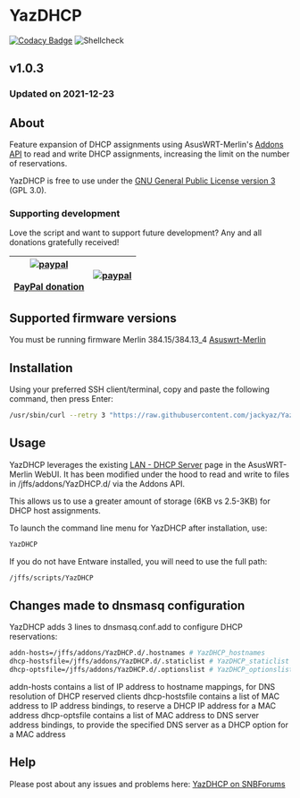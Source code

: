 # YazDHCP
[![Codacy Badge](https://app.codacy.com/project/badge/Grade/1f193c7b92a34b60bc1ef9a647f04908)](https://www.codacy.com/gh/jackyaz/YazDHCP/dashboard?utm_source=github.com&amp;utm_medium=referral&amp;utm_content=jackyaz/YazDHCP&amp;utm_campaign=Badge_Grade)
![Shellcheck](https://github.com/jackyaz/YazDHCP/actions/workflows/shellcheck.yml/badge.svg)

## v1.0.3
### Updated on 2021-12-23
## About
Feature expansion of DHCP assignments using AsusWRT-Merlin's [Addons API](https://github.com/RMerl/asuswrt-merlin.ng/wiki/Addons-API) to read and write DHCP assignments, increasing the limit on the number of reservations.

YazDHCP is free to use under the [GNU General Public License version 3](https://opensource.org/licenses/GPL-3.0) (GPL 3.0).

### Supporting development
Love the script and want to support future development? Any and all donations gratefully received!

| [![paypal](https://www.paypalobjects.com/en_GB/i/btn/btn_donate_LG.gif)](https://www.paypal.com/donate/?hosted_button_id=47UTYVRBDKSTL) <br /><br /> [**PayPal donation**](https://www.paypal.com/donate/?hosted_button_id=47UTYVRBDKSTL) | [![paypal](https://puu.sh/IAhtp/3788f3a473.png)](https://www.paypal.com/donate/?hosted_button_id=47UTYVRBDKSTL) |
| :----: | --- |

## Supported firmware versions
You must be running firmware Merlin 384.15/384.13_4 [Asuswrt-Merlin](https://asuswrt.lostrealm.ca/)

## Installation
Using your preferred SSH client/terminal, copy and paste the following command, then press Enter:

```sh
/usr/sbin/curl --retry 3 "https://raw.githubusercontent.com/jackyaz/YazDHCP/master/YazDHCP.sh" -o "/jffs/scripts/YazDHCP" && chmod 0755 /jffs/scripts/YazDHCP && /jffs/scripts/YazDHCP install
```

## Usage
YazDHCP leverages the existing [LAN - DHCP Server](http://router.asus.com/Advanced_DHCP_Content.asp) page in the AsusWRT-Merlin WebUI. It has been modified under the hood to read and write to files in /jffs/addons/YazDHCP.d/ via the Addons API.

This allows us to use a greater amount of storage (6KB vs 2.5-3KB) for DHCP host assignments.

To launch the command line menu for YazDHCP after installation, use:
```sh
YazDHCP
```

If you do not have Entware installed, you will need to use the full path:
```sh
/jffs/scripts/YazDHCP
```

## Changes made to dnsmasq configuration
YazDHCP adds 3 lines to dnsmasq.conf.add to configure DHCP reservations:
```sh
addn-hosts=/jffs/addons/YazDHCP.d/.hostnames # YazDHCP_hostnames
dhcp-hostsfile=/jffs/addons/YazDHCP.d/.staticlist # YazDHCP_staticlist
dhcp-optsfile=/jffs/addons/YazDHCP.d/.optionslist # YazDHCP_optionslist
```
addn-hosts contains a list of IP address to hostname mappings, for DNS resolution of DHCP reserved clients
dhcp-hostsfile contains a list of MAC address to IP address bindings, to reserve a DHCP IP address for a MAC address
dhcp-optsfile contains a list of MAC address to DNS server address bindings, to provide the specified DNS server as a DHCP option for a MAC address

## Help
Please post about any issues and problems here: [YazDHCP on SNBForums](https://www.snbforums.com/forums/asuswrt-merlin-addons.60/?prefix_id=31)
